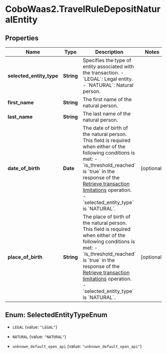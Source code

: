 # CoboWaas2.TravelRuleDepositNaturalEntity

## Properties

Name | Type | Description | Notes
------------ | ------------- | ------------- | -------------
**selected_entity_type** | **String** | Specifies the type of entity associated with the transaction. - &#x60;LEGAL&#x60;: Legal entity. - &#x60;NATURAL&#x60;: Natural person.  | 
**first_name** | **String** | The first name of the natural person. | 
**last_name** | **String** | The last name of the natural person. | 
**date_of_birth** | **Date** | The date of birth of the natural person. This field is required when either of the following conditions is met: - &#x60;is_threshold_reached&#x60; is &#x60;true&#x60; in the response of the [Retrieve transaction limitations](https://www.cobo.com/developers/v2/api-references/travelrule/retrieve-transaction-limitations) operation. - &#x60;selected_entity_type&#x60; is &#x60;NATURAL&#x60;.  | [optional] 
**place_of_birth** | **String** | The place of birth of the natural person. This field is required when either of the following conditions is met: - &#x60;is_threshold_reached&#x60; is &#x60;true&#x60; in the response of the [Retrieve transaction limitations](https://www.cobo.com/developers/v2/api-references/travelrule/retrieve-transaction-limitations) operation. - &#x60;selected_entity_type&#x60; is &#x60;NATURAL&#x60;.  | [optional] 



## Enum: SelectedEntityTypeEnum


* `LEGAL` (value: `"LEGAL"`)

* `NATURAL` (value: `"NATURAL"`)

* `unknown_default_open_api` (value: `"unknown_default_open_api"`)




